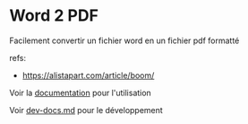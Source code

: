 # Word 2 PDF

Facilement convertir un fichier word en un fichier pdf formatté

refs:
- https://alistapart.com/article/boom/

Voir la [documentation](docs.md) pour l'utilisation

Voir [dev-docs.md](dev-docs.md) pour le développement
